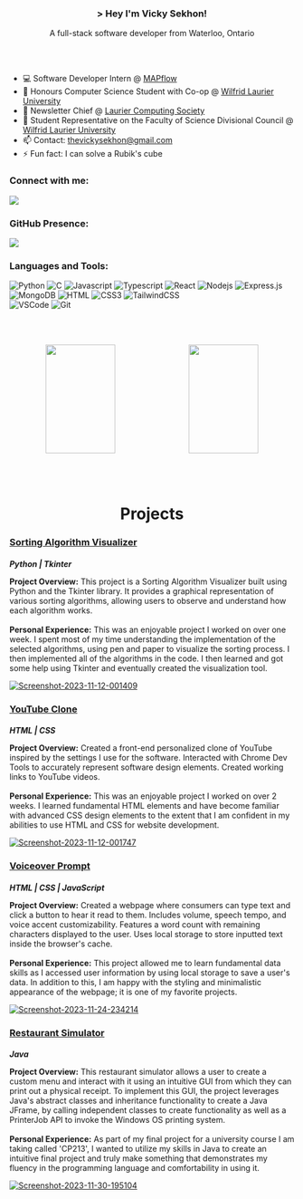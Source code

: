 <!DOCTYPE html>
<html lang="en">
<head>
  <meta charset="UTF-8">
  <meta name="viewport" content="width=device-width, initial-scale=1.0">
</head>
<body>

  <!-- Header Section -->   
  <h3 align="center"> > Hey I'm Vicky Sekhon!</h3>
  <p align="center"> A full-stack software developer from Waterloo, Ontario</p>
  <br><br>
  
  <ul>
    <li>💻 Software Developer Intern @ <a href="https://www.mapflow.ca/">MAPflow</a></li>
    <li>🏫 Honours Computer Science Student with Co-op @ <a href="https://www.wlu.ca/">Wilfrid Laurier University</a></li>
    <li>📰 Newsletter Chief @ <a href="https://lauriercs.ca">Laurier Computing Society</a></li>
    <li>💼 Student Representative on the Faculty of Science Divisional Council @ <a href="https://www.wlu.ca/about/governance/senate/divisional-councils.html">Wilfrid Laurier University</a></li>
    <li>📫 Contact: <a href="mailto:thevickysekhon@gmail.com">thevickysekhon@gmail.com</a></li>
    <li>⚡ Fun fact: I can solve a Rubik's cube</li>
</ul>
  
  <h3 align="left">Connect with me:</h3>

  <a href="https://www.linkedin.com/in/vickysekhon/">
    <img src="https://img.shields.io/badge/linkedin-%230077B5.svg?style=for-the-badge&logo=linkedin&logoColor=white"/>
  </a>

  <h3 align="left">GitHub Presence:</h3>

  ![](https://komarev.com/ghpvc/?username=VickySekhon&abbreviated=true&color=blueviolet&style=for-the-badge)

 <!-- Languages and Tools Section -->   
  <h3 align="left">Languages and Tools:</h3>
  
  ![Python](https://img.shields.io/badge/python-3670A0?style=for-the-badge&logo=python&logoColor=ffdd54)
  ![C](https://img.shields.io/badge/c-%2300599C.svg?style=for-the-badge&logo=c&logoColor=white)
  ![Javascript](https://img.shields.io/badge/Javascript-F0DB4F?style=for-the-badge&labelColor=black&logo=javascript&logoColor=F0DB4F)
  ![Typescript](https://img.shields.io/badge/Typescript-007acc?style=for-the-badge&labelColor=black&logo=typescript&logoColor=007acc)
  ![React](https://img.shields.io/badge/-React-61DBFB?style=for-the-badge&labelColor=black&logo=react&logoColor=61DBFB)
  ![Nodejs](https://img.shields.io/badge/Nodejs-3C873A?style=for-the-badge&labelColor=black&logo=node.js&logoColor=3C873A)
  ![Express.js](https://img.shields.io/badge/Express.js-000000?style=for-the-badge&logo=express&logoColor=white)
  ![MongoDB](https://img.shields.io/badge/MongoDB-4EA94B?style=for-the-badge&logo=mongodb&logoColor=white)
  ![HTML](https://img.shields.io/badge/HTML5-E34F26?style=for-the-badge&logo=html5&logoColor=white)
  ![CSS3](https://img.shields.io/badge/CSS3-1572B6?style=for-the-badge&logo=css3&logoColor=white)
  ![TailwindCSS](https://img.shields.io/badge/tailwindcss-%2338B2AC.svg?style=for-the-badge&logo=tailwind-css&logoColor=white)  
  ![VSCode](https://img.shields.io/badge/Visual_Studio-0078d7?style=for-the-badge&logo=visual%20studio&logoColor=white)
  ![Git](https://img.shields.io/badge/Git-F05032?style=for-the-badge&logo=git&logoColor=white)

  
  <br>
  <br>
  <p align="center">
    <img src="https://denvercoder1-github-readme-stats.vercel.app/api?username=VickySekhon&show_icons=true&count_private=true&theme=react&border_color=7F3FBF&bg_color=0D1117&title_color=F85D7F&icon_color=F8D866" height="192px" width="49.5%"/>
    <img src="https://denvercoder1-github-readme-stats.vercel.app/api/top-langs/?username=VickySekhon&langs_count=8&layout=compact&theme=react&border_color=7F3FBF&bg_color=0D1117&title_color=F85D7F&icon_color=F8D866" height="192px" width="49.5%"/>
</p>


<br>
<br>

  <!-- Projects Section -->   
  <h1 style="text-align: center;">Projects</h1>

  <div>
    <h3><a href="https://github.com/VickySekhon/SortingAlgorithmVisualizer">Sorting Algorithm Visualizer</a></h3>
    <h5 style="margin-bottom: 0px;">Python | Tkinter</h5>
    <div>
      <p class="project-description">
        <strong>Project Overview:</strong>
        This project is a Sorting Algorithm Visualizer built using Python and the Tkinter library. It provides a graphical representation of various sorting algorithms, allowing users to observe and understand how each algorithm works.
        <br><br>
        <strong>Personal Experience:</strong>
        This was an enjoyable project I worked on over one week. I spent most of my time understanding the implementation of the selected algorithms, using pen and paper to visualize the sorting process. I then implemented all of the algorithms in the code. I then learned and got some help using Tkinter and eventually created the visualization tool.
      </p>
      <a href="https://ibb.co/WnfZYS8"><img src="https://i.ibb.co/wy4VxDG/Screenshot-2023-11-12-001409.png" alt="Screenshot-2023-11-12-001409" border="0"></a>
    </div>
  </div>

  <div>
    <h3><a href="https://vickysekhon.github.io/YouTubeClone/">YouTube Clone</a></h3>
    <h5 style="margin-bottom: 0px;">HTML | CSS</h5>
    <div>
      <p class="project-description">
        <strong>Project Overview:</strong>
        Created a front-end personalized clone of YouTube inspired by the settings I use for the software. Interacted with Chrome Dev Tools to accurately represent software design elements. Created working links to YouTube videos.
        <br><br>
        <strong>Personal Experience:</strong>
        This was an enjoyable project I worked on over 2 weeks. I learned fundamental HTML elements and have become familiar with advanced CSS design elements to the extent that I am confident in my abilities to use HTML and CSS for website development.
      </p>
      <a href="https://ibb.co/TbdZGdB"><img src="https://i.ibb.co/cCVP9Vc/Screenshot-2023-11-12-001747.png" alt="Screenshot-2023-11-12-001747" border="0"></a>
    </div>
  </div>

  <div>
    <h3><a href="https://vickysekhon.github.io/VoiceoverPrompt/">Voiceover Prompt</a></h3>
    <h5 style="margin-bottom: 0px;">HTML | CSS | JavaScript</h5>
    <div>
      <p class="project-description">
        <strong>Project Overview:</strong>
        Created a webpage where consumers can type text and click a button to hear it read to them. Includes volume, speech tempo, and voice accent customizability. Features a word count with remaining characters displayed to the user. Uses local storage to store inputted text inside the browser's cache.
        <br><br>
        <strong>Personal Experience:</strong>
        This project allowed me to learn fundamental data skills as I accessed user information by using local storage to save a user's data. In addition to this, I am happy with the styling and minimalistic appearance of the webpage; it is one of my favorite projects.
      </p>
      <a href="https://ibb.co/kDvQ16T"><img src="https://i.ibb.co/rpN4sfh/Screenshot-2023-11-24-234214.png" alt="Screenshot-2023-11-24-234214" border="0"></a>
    </div>
  </div>

  <div>
    <h3><a href="https://github.com/VickySekhon/Restaurant-Simulator">Restaurant Simulator</a></h3>
    <h5 style="margin-bottom: 0px;">Java</h5>
    <div>
      <p class="project-description">
        <strong>Project Overview:</strong>
        This restaurant simulator allows a user to create a custom menu and interact with it using an intuitive GUI from which they can print out a physical receipt. To implement this GUI, the project leverages Java's abstract classes and inheritance functionality to create a Java JFrame, by calling independent classes to create functionality as well as a PrinterJob API to invoke the Windows OS printing system.
        <br><br>
        <strong>Personal Experience:</strong>
        As part of my final project for a university course I am taking called 'CP213', I wanted to utilize my skills in Java to create an intuitive final project and truly make something that demonstrates my fluency in the programming language and comfortability in using it.
      </p>
      <a href="https://imgbb.com/"><img src="https://i.ibb.co/xhFT860/Screenshot-2023-11-30-195104.png" alt="Screenshot-2023-11-30-195104" border="0"></a>
    </div>
  </div>

</body>
</html>
